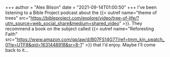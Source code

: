 +++
author = "Alex Bilson"
date = "2021-09-14T01:00:50"
+++
I've been listening to a Bible Project podcast about the {{< outref name="theme of trees" src="https://bibleproject.com/explore/video/tree-of-life/?utm_source=web_social_share&medium=shared_video" >}}. They recommend a book on the subject called {{< outref name="Reforesting Faith" src="https://www.amazon.com/gp/aw/d/B07FS14G77/ref=tmm_kin_swatch_0?ie=UTF8&qid=1631448918&sr=8-1" >}} that I'd enjoy. Maybe I'll come back to it...

